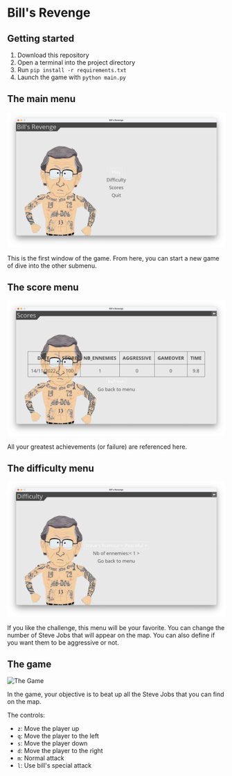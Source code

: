 # Bill's Revenge


## Getting started

1. Download this repository
2. Open a terminal into the project directory
3. Run `pip install -r requirements.txt`
4. Launch the game with `python main.py`

## The main menu

![Main menu](./captures/menu.png)

This is the first window of the game. From here, you can start a new game of dive into the other submenu.

## The score menu 

![Score Menu](./captures/score.png)

All your greatest achievements (or failure) are referenced here.

## The difficulty menu

![Difficulty Menu](./captures/difficulty.png)

If you like the challenge, this menu will be your favorite. You can change the number of Steve Jobs that will appear on the map. You can also define if you want them to be aggressive or not. 

## The game

![The Game](./captures/game.png)

In the game, your objective is to beat up all the Steve Jobs that you can find on the map.

The controls:
+ `z`: Move the player up
+ `q`: Move the player to the left
+ `s`: Move the player down
+ `d`: Move the player to the right
+ `m`: Normal attack
+ `l`: Use bill's special attack